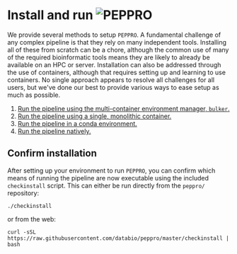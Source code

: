 # Install and run <img src="../img/peppro_logo_black.svg" alt="PEPPRO" class="img-fluid" style="max-height:35px; margin-top:-15px; margin-bottom:-10px">

We provide several methods to setup `PEPPRO`. A fundamental challenge of any complex pipeline is that they rely on many independent tools.  Installing all of these from scratch can be a chore, although the common use of many of the required bioinformatic tools means they are likely to already be available on an HPC or server. Installation can also be addressed through the use of containers, although that requires setting up and learning to use containers. No single approach appears to resolve all challenges for all users, but we've done our best to provide various ways to ease setup as much as possible.

1. [Run the pipeline using the multi-container environment manager, `bulker`.](run-bulker.md)
2. [Run the pipeline using a single, monolithic container.](run-container.md)
3. [Run the pipeline in a conda environment.](run-conda.md)
4. [Run the pipeline natively.](detailed-install.md)

## Confirm installation 

After setting up your environment to run `PEPPRO`, you can confirm which means of running the pipeline are now executable using the included `checkinstall` script.  This can either be run directly from the `peppro/` repository:

```console
./checkinstall
```

or from the web:
```console
curl -sSL https://raw.githubusercontent.com/databio/peppro/master/checkinstall | bash
```